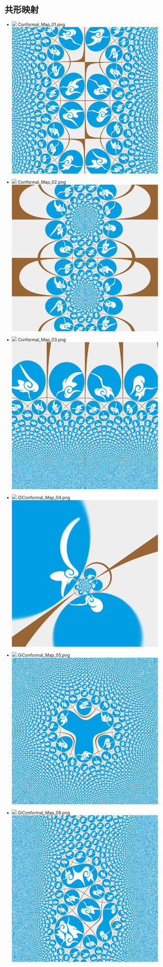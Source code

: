 # 共形映射
* ![](http://latex.codecogs.com/gif.latex?{f}(&space;z&space;)=\\arcsin&space;z)
Conformal_Map_01.png
![](./Conformal_Map_01.png)


* ![](http://latex.codecogs.com/gif.latex?{f}(z)=\\arctan&space;z)
Conformal_Map_02.png
![](/001_ConformalMapping/Conformal_Map_02.png)


* ![](http://latex.codecogs.com/gif.latex?{f}(z)=\\ln&space;z)
Conformal_Map_03.png
![](/001_ConformalMapping/Conformal_Map_03.png)


* ![](http://latex.codecogs.com/gif.latex?{f}(z)=\\frac{z&plus;{i}-0.2}{2z&plus;1})
GiConformal_Map_04.png
![](/001_ConformalMapping/GiConformal_Map_04.png)


* ![](http://latex.codecogs.com/gif.latex?{f}(z)={{(z&plus;{i}-0.2)}^{1/3}})
GiConformal_Map_05.png
![](/001_ConformalMapping/GiConformal_Map_05.png)


* ![](http://latex.codecogs.com/gif.latex?{if}(z)=\\sin&space;z&plus;\\frac{{(z&plus;i-0.2)}^{2}}{3})
GiConformal_Map_06.png
![](/001_ConformalMapping/GiConformal_Map_06.png)
